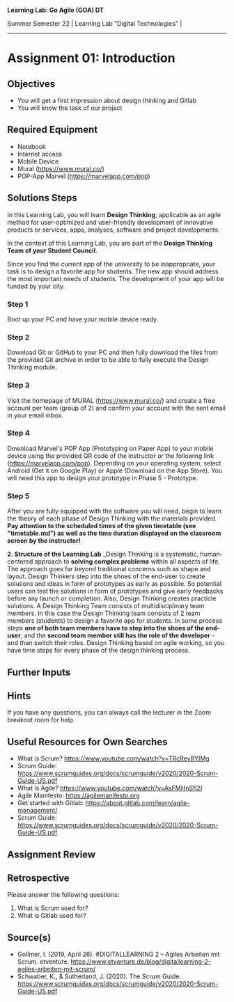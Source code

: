<!--- Learning Lab: "Digital Technologies" DT
Author: Mert Ünal 		Date: 2022

-->



**Learning Lab: Go Agile (GOA) DT**   

Summer Semester 22 | Learning Lab "Digital Technologies" |  

***
# Assignment 01: Introduction

## Objectives
- You will get a first impression about design thinking and Gitlab
- You will know the task of our project

## Required Equipment
- Notebook
- Internet access
- Mobile Device
- Mural (https://www.mural.co/)
- POP-App Marvel (https://marvelapp.com/pop)

## Solutions Steps

In this Learning Lab, you will learn **Design Thinking**, applicable as an agile method for user-optimized and user-friendly development of innovative products or services, apps, analyses, software and project developments.

In the context of this Learning Lab, you are part of the **Design Thinking Team of your Student Council**.

Since you find the current app of the university to be inappropriate, your task is to design a favorite app for students. The new app should address the most important needs of students. The development of your app will be funded by your city.


### Step 1
Boot up your PC and have your mobile device ready.

### Step 2
Download Git or GitHub to your PC and then fully download the files from the provided Git archive in order to be able to fully execute the Design Thinking module.

### Step 3
Visit the homepage of MURAL (https://www.mural.co/) and create a free account per team (group of 2) and confirm your account with the sent email in your email inbox.

### Step 4
Download Marvel's POP App (Prototyping on Paper App) to your mobile device using the provided QR code of the instructor or the following link (https://marvelapp.com/pop).
Depending on your operating system, select Android (Get it on Google Play) or Apple (Download on the App Store). You will need this app to design your prototype in Phase 5 - Prototype.

### Step 5
After you are fully equipped with the software you will need, begin to learn the theory of each phase of Design Thinking with the materials provided. 
**Pay attention to the scheduled times of the given timetable (see "timetable.md") as well as the time duration displayed on the classroom screen by the instructor!**


**2. Structure of the Learning Lab**
_Design Thinking is a systematic, human-centered approach to **solving complex problems** within all aspects of life. The approach goes far beyond traditional concerns such as shape and layout. Design Thinkers step into the shoes of the end-user to create solutions and ideas in form of prototypes as early as possible. So potential users can test the solutions in form of prototypes and give early feedbacks before any launch or completion. Also, Design Thinking creates practicle solutions.
A Design Thinking Team consists of multidisciplinary team members. In this case the Design Thinking team consists of 2 team members (students) to design a favorite app for students. In some process steps **one of both team members have to step into the shoes of the end-user**, and the **second team member still has the role of the developer** - and than switch their roles. 
Design Thinking based on agile working, so you have time steps for every phase of the design thinking process.




## Further Inputs

## Hints

If you have any questions, you can always call the lecturer in the Zoom breakout room for help.


## Useful Resources for Own Searches

- What is Scrum? <https://www.youtube.com/watch?v=TRcReyRYIMg>
- Scrum Guide: <https://www.scrumguides.org/docs/scrumguide/v2020/2020-Scrum-Guide-US.pdf>
- What is Agile? <https://www.youtube.com/watch?v=AsFMHnSfI2I> 
- Agile Manifesto: <https://agilemanifesto.org>
- Get started with Gitlab: <https://about.gitlab.com/learn/agile-management/>
- Scrum Guide: <https://www.scrumguides.org/docs/scrumguide/v2020/2020-Scrum-Guide-US.pdf>

## Assignment Review

## Retrospective
Please answer the following questions: 

1. What is Scrum used for?
2. What is Gitlab used for?

## Source(s)

- Gollmer, I. (2019, April 26). #DIGITALLEARNING 2 – Agiles Arbeiten mit Scrum. etventure. <https://www.etventure.de/blog/digitallearning-2-agiles-arbeiten-mit-scrum/>
- Schwaber, K., & Sutherland, J. (2020). The Scrum Guide. <https://www.scrumguides.org/docs/scrumguide/v2020/2020-Scrum-Guide-US.pdf>
